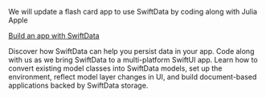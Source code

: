 We will update a flash card app to use SwiftData by coding along with Julia Apple

[Build an app with SwiftData](https://developer.apple.com/videos/play/wwdc2023/10154)

Discover how SwiftData can help you persist data in your app. Code along with us as we bring SwiftData to a multi-platform SwiftUI app. Learn how to convert existing model classes into SwiftData models, set up the environment, reflect model layer changes in UI, and build document-based applications backed by SwiftData storage.

